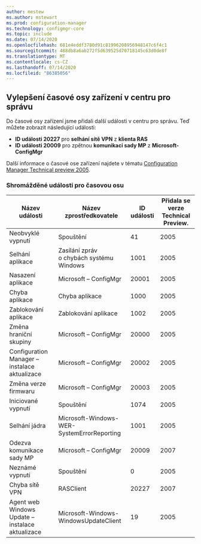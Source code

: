 ```yaml
---
author: mestew
ms.author: mstewart
ms.prod: configuration-manager
ms.technology: configmgr-core
ms.topic: include
ms.date: 07/14/2020
ms.openlocfilehash: 681e4eddf3780d91c81996208956948147c6f4c1
ms.sourcegitcommit: 488db8a6ab272f5d639525d70718145c63d0de8f
ms.translationtype: MT
ms.contentlocale: cs-CZ
ms.lasthandoff: 07/14/2020
ms.locfileid: "86385056"
---
```

## <a name="improvements-to-device-timeline-in-the-admin-center"></a><a name="bkmk_timeline"></a>Vylepšení časové osy zařízení v centru pro správu
<!--7141381-->

Do časové osy zařízení jsme přidali další události v centru pro správu. Teď můžete zobrazit následující události:

- **ID události 20227** pro **selhání sítě VPN** z **klienta RAS**
- **ID události 20009** pro zpětnou **komunikaci sady MP** z **Microsoft-ConfigMgr**

Další informace o časové ose zařízení najdete v tématu [Configuration Manager Technical preview 2005](../../technical-preview-2005.md#bkmk_timeline).  

### <a name="collected-events-for-the-timeline"></a>Shromážděné události pro časovou osu

|Název události|Název zprostředkovatele|ID události|Přidala se verze Technical Preview.|
|---|---|---|---|
|Neobvyklé vypnutí|Spouštění|41|2005|
|Selhání aplikace|Zasílání zpráv o chybách systému Windows|1001|2005|
|Nasazení aplikace|Microsoft – ConfigMgr|20001|2005|
|Chyba aplikace|Chyba aplikace|1000|2005|
|Zablokování aplikace|Zablokování aplikace|1002|2005|
|Změna hraniční skupiny|Microsoft – ConfigMgr|20000|2005|
|Configuration Manager – instalace aktualizace|Microsoft – ConfigMgr|20002|2005|
|Změna verze firmwaru|Microsoft – ConfigMgr|20003|2005|
|Iniciované vypnutí|Spouštění|1074|2005|
|Selhání jádra|Microsoft-Windows-WER-SystemErrorReporting|1001|2005|
|Odezva komunikace sady MP|Microsoft – ConfigMgr|20009|2007|
|Neznámé vypnutí|Spouštění|0|2005|
|Chyba sítě VPN|RASClient|20227|2007|
|Agent web Windows Update – instalace aktualizace|Microsoft-Windows-WindowsUpdateClient|19|2005|
